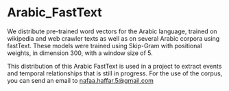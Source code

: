 # Arabic_FastText


We distribute pre-trained word vectors for the Arabic language, 
trained on wikipedia and web crawler texts as well as on several Arabic corpora using fastText. 
These models were trained using Skip-Gram with positional weights, 
in dimension 300, with a window size of 5. 

This distribution of this Arabic FastText is used in a project to extract events and temporal relationships that is still in progress. 
For the use of the corpus, you can send an email to nafaa.haffar.5@gmail.com
